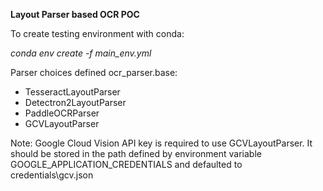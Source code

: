 **Layout Parser based OCR POC**

To create testing environment with conda:

_conda env create -f main_env.yml_

Parser choices defined ocr_parser.base:
  - TesseractLayoutParser
  - Detectron2LayoutParser
  - PaddleOCRParser
  - GCVLayoutParser

Note: Google Cloud Vision API key is required to use GCVLayoutParser. 
It should be stored in the path defined by environment variable GOOGLE_APPLICATION_CREDENTIALS and defaulted to credentials\gcv.json